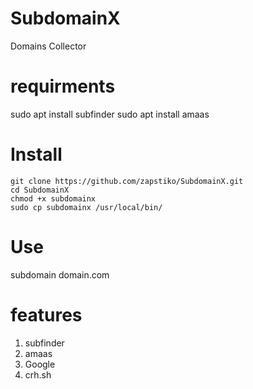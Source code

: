 # SubdomainX
Domains Collector 

# requirments 
sudo apt install subfinder
sudo apt install amaas

# Install

```
git clone https://github.com/zapstiko/SubdomainX.git
cd SubdomainX
chmod +x subdomainx
sudo cp subdomainx /usr/local/bin/
```

# Use 
subdomain domain.com

# features 
1. subfinder
2. amaas
3. Google
4. crh.sh
